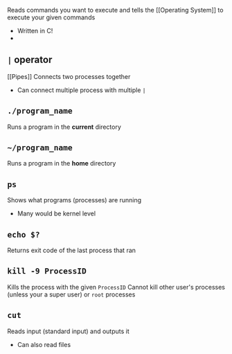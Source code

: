 Reads commands you want to execute and tells the [[Operating System]] to execute your given commands
- Written in C!
- 
## `|` operator
[[Pipes]]
Connects two processes together
- Can connect multiple process with multiple `|`
## `./program_name`
Runs a program in the **current** directory
## `~/program_name`
Runs a program in the **home** directory
## `ps`
Shows what programs (processes) are running
- Many would be kernel level
## `echo $?`
Returns exit code of the last process that ran
## `kill -9 ProcessID`
Kills the process with the given `ProcessID`
Cannot kill other user's processes (unless your a super user) or `root` processes
## `cut`
Reads input (standard input) and outputs it
- Can also read files